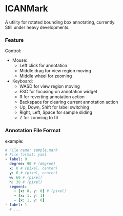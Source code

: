 # ICANMark

A utility for rotated bounding box annotating, currently.  
Still under heavy developments.

### Feature

Control:

  - Mouse:
      - Left click for annotation
      - Middle drag for view region moving
      - Middle wheel for zooming
  - Keyboard:
      - WASD for view region moving
      - ESC for focusing on annotation widget
      - R for reverting annotation action
      - Backspace for clearing current annotation action
      - Up, Down, Shift for label switching
      - Right, Left, Space for sample sliding
      - Z for zooming to fit

### Annotation File Format

example:

``` yaml
# File name: sample.mark
# File format: yaml
- label: 0
  degree: 90 # (degree)
  x: 0 # (pixel, center)
  y: 0 # (pixel, center)
  w: 60 # (pixel)
  h: 30 # (pixel)
  segment:
    - [x: 0, y: 0] # (pixel)
    - [x: 1, y: 1]
    - [x: 1, y: 0]
- label: 1
  # ...
```
